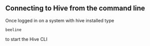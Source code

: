 ## Connecting to Hive from the command line

Once logged in on a system with hive installed type 
```
beeline
```
to start the Hive CLI
